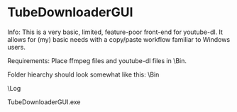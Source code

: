 # TubeDownloaderGUI
Info:
This is a very basic, limited, feature-poor front-end for youtube-dl. It allows for (my) basic needs with a copy/paste workflow familiar to Windows users. 

Requirements:
Place ffmpeg files and youtube-dl files in \Bin. 

Folder hiearchy should look somewhat like this:
\Bin

\Log

TubeDownloaderGUI.exe



